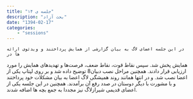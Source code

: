 ```yaml
---
title: "جلسه ی ۱۴"
description: "بحث آزاد"
date: "1394-02-17"
categories:
    - "sessions"
---
```

    در این جلسه اعضای لاگ به بیان گزارشی از همایش پرداختند و ویدئوی ارائه ها در
همایش پخش شد. سپس نقاط قوت، نقاط ضعف، فرصت‌ها و تهدیدهای همایش را مورد ارزیابی
قرار دادند. همچنین مراحل نصب دبیان8 توضیح داده شد و بر روی لپتاپ یکی از اعضا
نصب شد. و در انتها همانند روند همیشگی لاگ اعضا به بیان مشکلات خود پرداختند و
با مشورت با دیگر دوستان در صدد رفع آن برآمدند. همچنین در این جلسه یکی از اعضای
قدیمی شیرازلاگ نیز مجددا به جمع بچه ها اضافه شدند.

